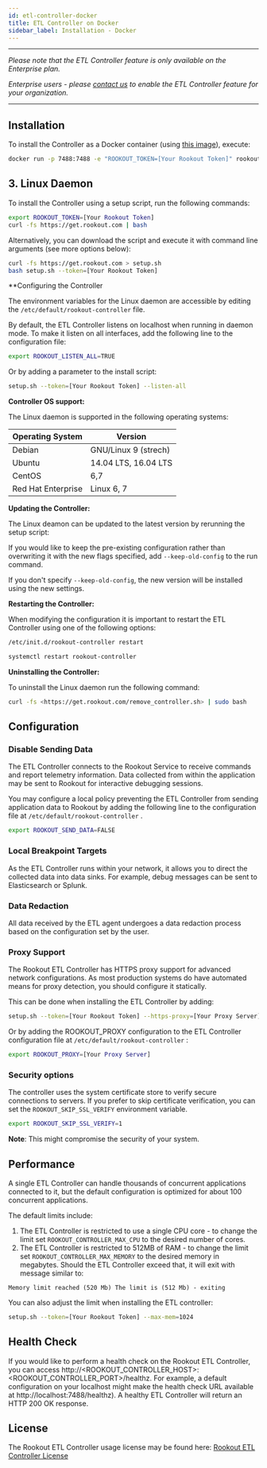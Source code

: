 ```yaml
---
id: etl-controller-docker
title: ETL Controller on Docker
sidebar_label: Installation - Docker
---
```


---

*Please note that the ETL Controller feature is only available on the Enterprise plan.*

*Enterprise users - please [contact us](https://www.rookout.com/company/contact) to enable the ETL Controller feature for your organization.*

---

## Installation

To install the Controller as a Docker container (using [this image](https://hub.docker.com/r/rookout/controller/)), execute:

```bash
docker run -p 7488:7488 -e "ROOKOUT_TOKEN=[Your Rookout Token]" rookout/controller
```

<div class="rookout-org-info"></div>

## 3. Linux Daemon

To install the Controller using a setup script, run the following commands:

```bash
export ROOKOUT_TOKEN=[Your Rookout Token]
curl -fs https://get.rookout.com | bash
```

<div class="rookout-org-info"></div>

Alternatively, you can download the script and execute it with command line arguments (see more options below):

```bash
curl -fs https://get.rookout.com > setup.sh
bash setup.sh --token=[Your Rookout Token]
```

<div class="rookout-org-info"></div>

**Configuring the Controller

The environment variables for the Linux daemon are accessible by editing the `/etc/default/rookout-controller` file.



By default, the ETL Controller listens on localhost when running in daemon mode.
To make it listen on all interfaces, add the following line to the configuration file:

```bash
export ROOKOUT_LISTEN_ALL=TRUE
```

Or by adding a parameter to the install script:

```bash
setup.sh --token=[Your Rookout Token] --listen-all
```

<div class="rookout-org-info"></div>

**Controller OS support:**

The Linux daemon is supported in the following operating systems:

| Operating System   | Version    |
| ------------------ | ---------- |
| Debian             | GNU/Linux 9 (strech)       |
| Ubuntu             | 14.04 LTS, 16.04 LTS         |
| CentOS             | 6,7          |
| Red Hat Enterprise | Linux 6, 7|

**Updating the Controller:**

The Linux deamon can be updated to the latest version by rerunning the setup script:

If you would like to keep the pre-existing configuration rather than overwriting it with the new flags specified, add `--keep-old-config` to the run command.

If you don't specify `--keep-old-config`, the new version will be installed using the new settings.

**Restarting the Controller:**

When modifying the configuration it is important to restart the ETL Controller using one of the following options:

<!--DOCUSAURUS_CODE_TABS-->
<!--initd-->

```bash
/etc/init.d/rookout-controller restart

```

<!--systemd-->

```bash
systemctl restart rookout-controller

```

<!--END_DOCUSAURUS_CODE_TABS-->

**Uninstalling the Controller:**

To uninstall the Linux daemon run the following command:

```bash
curl -fs <https://get.rookout.com/remove_controller.sh> | sudo bash

```
## Configuration

### Disable Sending Data

The ETL Controller connects to the Rookout Service to receive commands and report telemetry information.
Data collected from within the application may be sent to Rookout for interactive debugging sessions.

You may configure a local policy preventing the ETL Controller from sending application data to Rookout by adding the following line to the configuration file at `/etc/default/rookout-controller` .

```bash
export ROOKOUT_SEND_DATA=FALSE

```

### Local Breakpoint Targets

As the ETL Controller runs within your network, it allows you to direct the collected data into data sinks.
For example, debug messages can be sent to Elasticsearch or Splunk.

### Data Redaction

All data received by the ETL agent undergoes a data redaction process based on the configuration set by the user.

### Proxy Support

The Rookout ETL Controller has HTTPS proxy support for advanced network configurations.
As most production systems do have automated means for proxy detection, you should configure it statically.

This can be done when installing the ETL Controller by adding:

```bash
setup.sh --token=[Your Rookout Token] --https-proxy=[Your Proxy Server]

```

<div class="rookout-org-info"></div>

Or by adding the ROOKOUT_PROXY configuration to the ETL Controller configuration file at `/etc/default/rookout-controller` :

```bash
export ROOKOUT_PROXY=[Your Proxy Server]

```

### Security options

The controller uses the system certificate store to verify secure connections to servers. If you prefer to skip certificate verification,
you can set the `ROOKOUT_SKIP_SSL_VERIFY` environment variable.

```bash
export ROOKOUT_SKIP_SSL_VERIFY=1

```

**Note**: This might compromise the security of your system.

## Performance

A single ETL Controller can handle thousands of concurrent applications connected to it, but the default configuration is optimized for about 100 concurrent applications.

The default limits include:

1. The ETL Controller is restricted to use a single CPU core - to change the limit set `ROOKOUT_CONTROLLER_MAX_CPU` to the desired number of cores.
2. The ETL Controller is restricted to 512MB of RAM - to change the limit set `ROOKOUT_CONTROLLER_MAX_MEMORY` to the desired memory in megabytes. Should the ETL Controller exceed that, it will exit with message similar to:

```text
Memory limit reached (520 Mb) The limit is (512 Mb) - exiting

```

You can also adjust the limit when installing the ETL controller:

```bash
setup.sh --token=[Your Rookout Token] --max-mem=1024

```

<div class="rookout-org-info"></div>

## Health Check

If you would like to perform a health check on the Rookout ETL Controller, you can access http://<ROOKOUT_CONTROLLER_HOST>:<ROOKOUT_CONTROLLER_PORT>/healthz.  For example, a default configuration on your localhost might make the health check URL available at http://localhost:7488/healthz).  A healthy ETL Controller will return an HTTP 200 OK response.

## License

The Rookout ETL Controller usage license may be found here:
[Rookout ETL Controller License](license.md)

